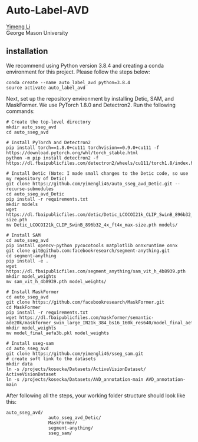 # Auto-Label-AVD
[Yimeng Li](https://yimengli46.github.io/) \
George Mason University

## installation
We recommend using Python version 3.8.4 and creating a conda environment for this project. 
Please follow the steps below:
```
conda create --name auto_label_avd python=3.8.4
source activate auto_label_avd
```
Next, set up the repository environment by installing Detic, SAM, and MaskFormer. We use PyTorch 1.8.0 and Detectron2. Run the following commands:
```
# Create the top-level directory
mkdir auto_sseg_avd
cd auto_sseg_avd

# Install PyTorch and Detectron2
pip install torch==1.8.0+cu111 torchvision==0.9.0+cu111 -f https://download.pytorch.org/whl/torch_stable.html
python -m pip install detectron2 -f https://dl.fbaipublicfiles.com/detectron2/wheels/cu111/torch1.8/index.html 

# Install Detic (Note: I made small changes to the Detic code, so use my repository of Detic)
git clone https://github.com/yimengli46/auto_sseg_avd_Detic.git --recurse-submodules
cd auto_sseg_avd_Detic
pip install -r requirements.txt
mkdir models
wget https://dl.fbaipublicfiles.com/detic/Detic_LCOCOI21k_CLIP_SwinB_896b32_4x_ft4x_max-size.pth
mv Detic_LCOCOI21k_CLIP_SwinB_896b32_4x_ft4x_max-size.pth models/

# Install SAM
cd auto_sseg_avd
pip install opencv-python pycocotools matplotlib onnxruntime onnx
git clone git@github.com:facebookresearch/segment-anything.git
cd segment-anything
pip install -e .
wget https://dl.fbaipublicfiles.com/segment_anything/sam_vit_h_4b8939.pth
mkdir model_weights
mv sam_vit_h_4b8939.pth model_weights/

# Install MaskFormer
cd auto_sseg_avd
git clone https://github.com/facebookresearch/MaskFormer.git
cd MaskFormer
pip install -r requirements.txt
wget https://dl.fbaipublicfiles.com/maskformer/semantic-ade20k/maskformer_swin_large_IN21k_384_bs16_160k_res640/model_final_aefa3b.pkl
mkdir model_weights
mv model_final_aefa3b.pkl model_weights

# Install sseg-sam
cd auto_sseg_avd
git clone https://github.com/yimengli46/sseg_sam.git
# create soft link to the datasets
mkdir data
ln -s /projects/kosecka/Datasets/ActiveVisionDataset/ ActiveVisionDataset
ln -s /projects/kosecka/Datasets/AVD_annotation-main AVD_annotation-main
```
After following all the steps, your working folder structure should look like this:
```
auto_sseg_avd/
				auto_sseg_avd_Detic/
				MaskFormer/
				segment-anything/
				sseg_sam/
```